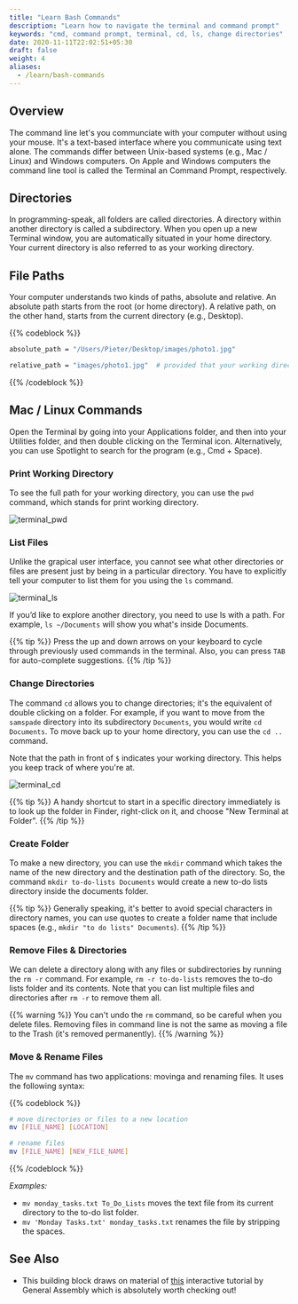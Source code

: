 ```yaml
---
title: "Learn Bash Commands"
description: "Learn how to navigate the terminal and command prompt"
keywords: "cmd, command prompt, terminal, cd, ls, change directories"
date: 2020-11-11T22:02:51+05:30
draft: false
weight: 4
aliases:
  - /learn/bash-commands
---
```


## Overview

The command line let's you communciate with your computer without using your mouse. It's a text-based interface where you communicate using text alone. The commands differ between Unix-based systems (e.g., Mac / Linux) and Windows computers. On Apple and Windows computers the command line tool is called the Terminal an Command Prompt, respectively.


## Directories 
In programming-speak, all folders are called directories. A directory within another directory is called a subdirectory. When you open up a new Terminal window, you are automatically situated in your home directory. Your current directory is also referred to as your working directory.


## File Paths
Your computer understands two kinds of paths, absolute and relative. An absolute path starts from the root (or home directory). A relative path, on the other hand, starts from the current directory (e.g., Desktop).

{{% codeblock %}}
```bash
absolute_path = "/Users/Pieter/Desktop/images/photo1.jpg"

relative_path = "images/photo1.jpg"  # provided that your working directory is "Desktop"
```
{{% /codeblock %}}

## Mac / Linux Commands

Open the Terminal by going into your Applications folder, and then into your Utilities folder, and then double clicking on the Terminal icon. Alternatively, you can use Spotlight to search for the program (e.g., Cmd + Space).

### Print Working Directory 
To see the full path for your working directory, you can use the `pwd` command, which stands for print working directory. 

![terminal_pwd](../images/terminal_pwd.gif)

### List Files
Unlike the grapical user interface, you cannot see what other directories or files are present just by being in a particular directory. You have to explicitly tell your computer to list them for you using the `ls` command. 

![terminal_ls](../images/terminal_ls.gif)

If you’d like to explore another directory, you need to use ls with a path. For example, `ls ~/Documents` will show you what's inside Documents.

{{% tip %}}
Press the up and down arrows on your keyboard to cycle through previously used commands in the terminal. Also, you can press `TAB` for auto-complete suggestions.
{{% /tip %}}

### Change Directories
The command `cd` allows you to change directories; it's the equivalent of double clicking on a folder. For example, if you want to move from the `samspade` directory into its subdirectory `Documents`, you would write `cd Documents`. To move back up to your home directory, you can use the `cd ..` command.

Note that the path in front of `$` indicates your working directory. This helps you keep track of where you're at.

![terminal_cd](../images/terminal_cd.gif)


{{% tip %}}
A handy shortcut to start in a specific directory immediately is to look up the folder in Finder, right-click on it, and choose "New Terminal at Folder".
{{% /tip %}}

### Create Folder
To make a new directory, you can use the `mkdir` command which takes the name of the new directory and the destination path of the directory. So, the command `mkdir to-do-lists Documents` would create a new to-do lists directory inside the documents folder.

{{% tip %}}
Generally speaking, it's better to avoid special characters in directory names, you can use quotes to create a folder name that include spaces (e.g., `mkdir "to do lists" Documents`). 
{{% /tip %}}


### Remove Files & Directories
We can delete a directory along with any files or subdirectories by running the `rm -r` command. For example, `rm -r to-do-lists` removes the to-do lists folder and its contents. Note that you can list multiple files and directories after `rm -r` to remove them all.

{{% warning %}}
You can't undo the `rm` command, so be careful when you delete files. Removing files in command line is not the same as moving a file to the Trash (it's removed permanently).
{{% /warning %}}

### Move & Rename Files
The `mv` command has two applications: movinga and renaming files. It uses the following syntax: 

{{% codeblock %}}
```bash
# move directories or files to a new location
mv [FILE_NAME] [LOCATION]

# rename files
mv [FILE_NAME] [NEW_FILE_NAME]
```
{{% /codeblock %}}

*Examples:*
* `mv monday_tasks.txt To_Do_Lists` moves the text file from its current directory to the to-do list folder.
* `mv 'Monday Tasks.txt' monday_tasks.txt` renames the file by stripping the spaces.


## See Also
* This building block draws on material of [this](https://generalassembly.github.io/prework/cl/#/) interactive tutorial by General Assembly which is absolutely worth checking out!





